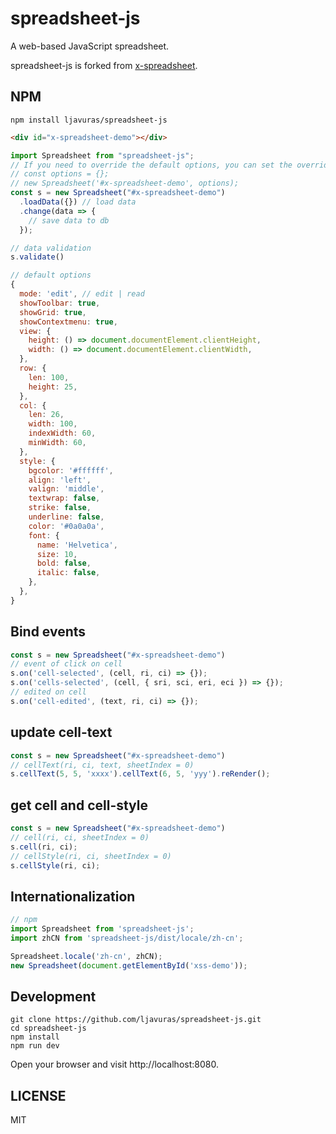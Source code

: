 # spreadsheet-js

A web-based JavaScript spreadsheet.

spreadsheet-js is forked from [x-spreadsheet](https://github.com/myliang/x-spreadsheet).

## NPM

```shell
npm install ljavuras/spreadsheet-js
```

```html
<div id="x-spreadsheet-demo"></div>
```

```javascript
import Spreadsheet from "spreadsheet-js";
// If you need to override the default options, you can set the override
// const options = {};
// new Spreadsheet('#x-spreadsheet-demo', options);
const s = new Spreadsheet("#x-spreadsheet-demo")
  .loadData({}) // load data
  .change(data => {
    // save data to db
  });

// data validation
s.validate()
```

```javascript
// default options
{
  mode: 'edit', // edit | read
  showToolbar: true,
  showGrid: true,
  showContextmenu: true,
  view: {
    height: () => document.documentElement.clientHeight,
    width: () => document.documentElement.clientWidth,
  },
  row: {
    len: 100,
    height: 25,
  },
  col: {
    len: 26,
    width: 100,
    indexWidth: 60,
    minWidth: 60,
  },
  style: {
    bgcolor: '#ffffff',
    align: 'left',
    valign: 'middle',
    textwrap: false,
    strike: false,
    underline: false,
    color: '#0a0a0a',
    font: {
      name: 'Helvetica',
      size: 10,
      bold: false,
      italic: false,
    },
  },
}
```

## Bind events

```javascript
const s = new Spreadsheet("#x-spreadsheet-demo")
// event of click on cell
s.on('cell-selected', (cell, ri, ci) => {});
s.on('cells-selected', (cell, { sri, sci, eri, eci }) => {});
// edited on cell
s.on('cell-edited', (text, ri, ci) => {});
```

## update cell-text

```javascript
const s = new Spreadsheet("#x-spreadsheet-demo")
// cellText(ri, ci, text, sheetIndex = 0)
s.cellText(5, 5, 'xxxx').cellText(6, 5, 'yyy').reRender();
```

## get cell and cell-style

```javascript
const s = new Spreadsheet("#x-spreadsheet-demo")
// cell(ri, ci, sheetIndex = 0)
s.cell(ri, ci);
// cellStyle(ri, ci, sheetIndex = 0)
s.cellStyle(ri, ci);
```

## Internationalization

```javascript
// npm 
import Spreadsheet from 'spreadsheet-js';
import zhCN from 'spreadsheet-js/dist/locale/zh-cn';

Spreadsheet.locale('zh-cn', zhCN);
new Spreadsheet(document.getElementById('xss-demo'));
```

## Development

```shell
git clone https://github.com/ljavuras/spreadsheet-js.git
cd spreadsheet-js
npm install
npm run dev
```

Open your browser and visit http://localhost:8080.

## LICENSE

MIT
